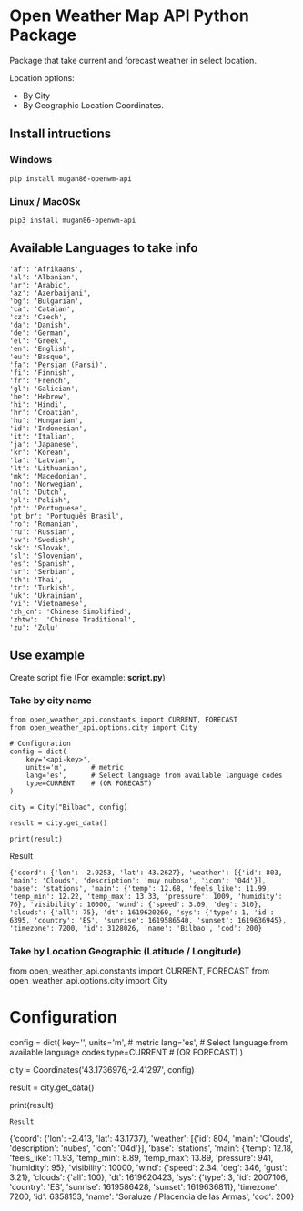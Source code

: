 
# Open Weather Map API Python Package

Package that take current and forecast weather in select location.

Location options:
* By City
* By Geographic Location Coordinates.

## Install intructions

### Windows
```pip install mugan86-openwm-api```

### Linux / MacOSx
```pip3 install mugan86-openwm-api```

## Available Languages to take info

```
'af': 'Afrikaans',
'al': 'Albanian',
'ar': 'Arabic',
'az': 'Azerbaijani',
'bg': 'Bulgarian',
'ca': 'Catalan',
'cz': 'Czech',
'da': 'Danish',
'de': 'German',
'el': 'Greek',
'en': 'English',
'eu': 'Basque',
'fa': 'Persian (Farsi)',
'fi': 'Finnish',
'fr': 'French',
'gl': 'Galician',
'he': 'Hebrew',
'hi': 'Hindi',
'hr': 'Croatian',
'hu': 'Hungarian',
'id': 'Indonesian',
'it': 'Italian',
'ja': 'Japanese',
'kr': 'Korean',
'la': 'Latvian',
'lt': 'Lithuanian',
'mk': 'Macedonian',
'no': 'Norwegian',
'nl': 'Dutch',
'pl': 'Polish',
'pt': 'Portuguese',
'pt_br': 'Português Brasil',
'ro': 'Romanian',
'ru': 'Russian',
'sv': 'Swedish',
'sk': 'Slovak',
'sl': 'Slovenian',
'es': 'Spanish',
'sr': 'Serbian',
'th': 'Thai',
'tr': 'Turkish',
'uk': 'Ukrainian',
'vi': 'Vietnamese',
'zh_cn': 'Chinese Simplified',
'zhtw':  'Chinese Traditional',
'zu': 'Zulu'
```
## Use example

Create script file (For example: **script.py**)
### Take by city name
```
from open_weather_api.constants import CURRENT, FORECAST
from open_weather_api.options.city import City

# Configuration
config = dict(
    key='<api-key>',
    units='m',      # metric
    lang='es',      # Select language from available language codes
    type=CURRENT    # (OR FORECAST)
)

city = City("Bilbao", config)

result = city.get_data()

print(result)

```
Result
```
{'coord': {'lon': -2.9253, 'lat': 43.2627}, 'weather': [{'id': 803, 'main': 'Clouds', 'description': 'muy nuboso', 'icon': '04d'}], 'base': 'stations', 'main': {'temp': 12.68, 'feels_like': 11.99, 'temp_min': 12.22, 'temp_max': 13.33, 'pressure': 1009, 'humidity': 76}, 'visibility': 10000, 'wind': {'speed': 3.09, 'deg': 310}, 'clouds': {'all': 75}, 'dt': 1619620260, 'sys': {'type': 1, 'id': 6395, 'country': 'ES', 'sunrise': 1619586540, 'sunset': 1619636945}, 'timezone': 7200, 'id': 3128026, 'name': 'Bilbao', 'cod': 200}
```
### Take by Location Geographic (Latitude / Longitude)
from open_weather_api.constants import CURRENT, FORECAST
from open_weather_api.options.city import City

# Configuration
config = dict(
    key='<api-key>',
    units='m',      # metric
    lang='es',      # Select language from available language codes
    type=CURRENT    # (OR FORECAST)
)

city = Coordinates('43.1736976,-2.41297', config)

result = city.get_data()

print(result)

```
Result
```
{'coord': {'lon': -2.413, 'lat': 43.1737}, 'weather': [{'id': 804, 'main': 'Clouds', 'description': 'nubes', 'icon': '04d'}], 'base': 'stations', 'main': {'temp': 12.18, 'feels_like': 11.93, 'temp_min': 8.89, 'temp_max': 13.89, 'pressure': 941, 'humidity': 95}, 'visibility': 10000, 'wind': {'speed': 2.34, 'deg': 346, 'gust': 3.21}, 'clouds': {'all': 100}, 'dt': 1619620423, 'sys': {'type': 3, 'id': 2007106, 'country': 'ES', 'sunrise': 1619586428, 'sunset': 1619636811}, 'timezone': 7200, 'id': 6358153, 'name': 'Soraluze / Placencia de las Armas', 'cod': 200}
```